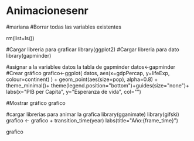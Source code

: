 # Animacionesenr
#mariana
#Borrar todas las variables existentes

rm(list=ls())

#Cargar libreria para graficar
library(ggplot2)
#Cargar libreria para dato
library(gapminder)

#asignar a la variablee datos la tabla de gapminder
datos<-gapminder
#Crear gráfico
grafico<-ggplot(
  datos,
  aes(x=gdpPercap, y=lifeExp, colour=continent)
  ) + geom_point(aes(size=pop), alpha=0.8) +
                   theme_minimal()+
                   theme(legend.position="bottom")+guides(size="none")+
                            labs(x="PIB per Capita", y="Esperanza de vida", col="")
                 
#Mostrar gráfico
grafico

#cargar librerias para animar la grafica
library(gganimate)
library(gifski)
grafico <- grafico +
  transition_time(year)
labs(title="Año:{frame_time}")

grafico